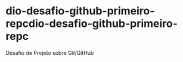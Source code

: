 # dio-desafio-github-primeiro-repcdio-desafio-github-primeiro-repc
Desafio de Projeto sobre Git/GitHub
